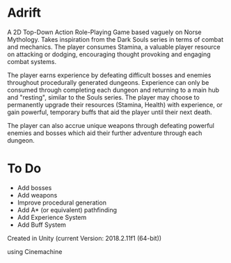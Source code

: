 # Adrift

  A 2D Top-Down Action Role-Playing Game based vaguely on Norse Mythology. Takes inspiration from the Dark Souls series in terms of combat and mechanics. The player consumes Stamina, a valuable player resource on attacking or dodging, encouraging thought provoking and engaging combat systems. 
  
  The player earns experience by defeating difficult bosses and enemies throughout procedurally generated dungeons. Experience can only be consumed through completing each dungeon and returning to a main hub and "resting", similar to the Souls series. The player may choose to permanently upgrade their resources (Stamina, Health) with experience, or gain powerful, temporary buffs that aid the player until their next death. 
  
The player can also accrue unique weapons through defeating powerful enemies and bosses which aid their further adventure through each dungeon.
  
# To Do 
- Add bosses 
- Add weapons 
- Improve procedural generation
- Add A* (or equivalent) pathfinding
- Add Experience System
- Add Buff System


Created in Unity (current Version: 2018.2.11f1 (64-bit))

using Cinemachine
